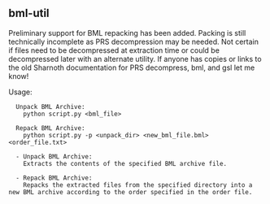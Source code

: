 ## bml-util ##
Preliminary support for BML repacking has been added.
Packing is still technically incomplete as PRS decompression may be needed. Not certain if files need to be decompressed at extraction time or could be decompressed later with an alternate utility. If anyone has copies or links to the old Sharnoth documentation for PRS decompress, bml, and gsl let me know!

Usage:
```
  Unpack BML Archive:
    python script.py <bml_file>

  Repack BML Archive:
    python script.py -p <unpack_dir> <new_bml_file.bml> <order_file.txt>

  - Unpack BML Archive:
    Extracts the contents of the specified BML archive file.

  - Repack BML Archive:
    Repacks the extracted files from the specified directory into a new BML archive according to the order specified in the order file.
```
